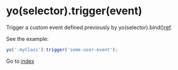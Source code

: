 # yo(selector).trigger(event) 

Trigger a custom event defined previously by yo(selector).bind()[ref](yaj-bind.md).

See the example:

```javascript
yo('.myClass').trigger('some-user-event');
```


Go to [index](toc.md)